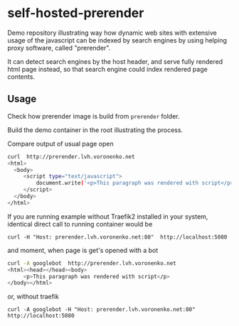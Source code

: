# self-hosted-prerender

Demo repository illustrating way how dynamic web sites with extensive usage of the javascript
can be indexed by search engines by using helping proxy software, called "prerender".

It can detect search engines by the host header, and serve fully rendered html page instead,
so that search engine could index rendered page contents.

## Usage

Check how prerender image is build from `prerender` folder.

Build the demo container in the root illustrating the process.

Compare output of usual page open

```sh
curl  http://prerender.lvh.voronenko.net
<html>
  <body>
     <script type="text/javascript">
         document.write('<p>This paragraph was rendered with script</p>');
     </script>
  </body>
</html>
```

If you are running example without Traefik2 installed in your system, identical
direct call to running container would be

```shell
curl -H "Host: prerender.lvh.voronenko.net:80"  http://localhost:5080
```

and moment, when page is get's opened with a bot

```sh
curl -A googlebot  http://prerender.lvh.voronenko.net
<html><head></head><body>
     <p>This paragraph was rendered with script</p>
</body></html>
```

or, without traefik

```shell
curl -A googlebot -H "Host: prerender.lvh.voronenko.net:80"  http://localhost:5080
```
